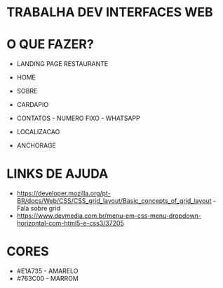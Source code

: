 # TRABALHA DEV INTERFACES WEB


# O QUE FAZER?

- LANDING PAGE RESTAURANTE

- HOME
- SOBRE
- CARDAPIO
- CONTATOS - NUMERO FIXO - WHATSAPP
- LOCALIZACAO
- ANCHORAGE

# LINKS DE AJUDA

- https://developer.mozilla.org/pt-BR/docs/Web/CSS/CSS_grid_layout/Basic_concepts_of_grid_layout - Fala sobre grid
- https://www.devmedia.com.br/menu-em-css-menu-dropdown-horizontal-com-html5-e-css3/37205

# CORES

- #E1A735 - AMARELO
- #763C00 - MARROM